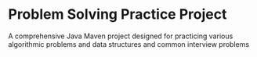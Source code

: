 # Problem Solving Practice Project

A comprehensive Java Maven project designed for practicing various algorithmic problems and data structures and common interview problems
